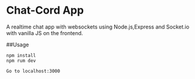 # Chat-Cord App 
A realtime chat app with websockets using Node.js,Express and Socket.io with vanilla JS on the frontend.

##Usage
```
npm install
npm rum dev

Go to localhost:3000
```


